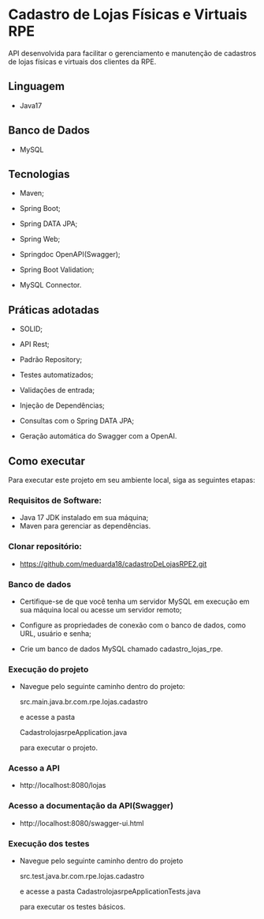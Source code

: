 # Cadastro de Lojas Físicas e Virtuais RPE

API desenvolvida para facilitar o gerenciamento e manutenção de cadastros de lojas físicas e virtuais dos clientes da RPE.

## Linguagem 

* Java17

## Banco de Dados

* MySQL

## Tecnologias 

* Maven;

* Spring Boot;

* Spring DATA JPA;

* Spring Web;

* Springdoc OpenAPI(Swagger);

* Spring Boot Validation;

* MySQL Connector.

## Práticas adotadas

* SOLID;

* API Rest;

* Padrão Repository;

* Testes automatizados;

* Validações de entrada;

* Injeção de Dependências;

* Consultas com o Spring DATA JPA;

* Geração automática do Swagger com a OpenAI.

## Como executar

Para executar este projeto em seu ambiente local, siga as seguintes etapas:

### Requisitos de Software:

* Java 17 JDK instalado em sua máquina;
* Maven para gerenciar as dependências.

### Clonar repositório:

* https://github.com/meduarda18/cadastroDeLojasRPE2.git

### Banco de dados

* Certifique-se de que você tenha um servidor MySQL em execução em sua máquina local ou acesse um servidor remoto;

* Configure as propriedades de conexão com o banco de dados, como URL, usuário e senha;

* Crie um banco de dados MySQL chamado cadastro_lojas_rpe.

### Execução do projeto

* Navegue pelo seguinte caminho dentro do projeto:

  src.main.java.br.com.rpe.lojas.cadastro 
 
  e acesse a pasta 
 
  CadastrolojasrpeApplication.java 
 
  para executar o projeto.

### Acesso a API

* http://localhost:8080/lojas

### Acesso a documentação da API(Swagger)

* http://localhost:8080/swagger-ui.html

### Execução dos testes

* Navegue pelo seguinte caminho dentro do projeto

  src.test.java.br.com.rpe.lojas.cadastro

  e acesse a pasta CadastrolojasrpeApplicationTests.java
  
  para executar os testes básicos.
